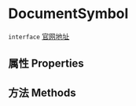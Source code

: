 # DocumentSymbol
`interface` [官网地址](https://microsoft.github.io/monaco-editor/docs.html#interfaces/languages.DocumentSymbol.html)
## 属性 Properties
## 方法 Methods

